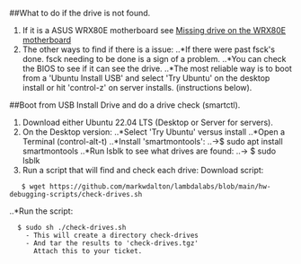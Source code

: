 ##What to do if the drive is not found.

1. If it is a ASUS WRX80E motherboard see <A HREF="https://github.com/markwdalton/lambdalabs/blob/main/documentation/motherboards/ASUS-WRX80E/missing-USB-or-drives.md">Missing drive on the WRX80E motherboard</A>
2. The other ways to find if there is a issue:
..*If there were past fsck's done.  fsck needing to be done is a sign of a problem.
..*You can check the BIOS to see if it can see the drive.
..*The most reliable way is to boot from a 'Ubuntu Install USB' and select 'Try Ubuntu' on the desktop install or hit 'control-z' on server installs. (instructions below).


##Boot from USB Install Drive and do a drive check (smartctl).
1. Download either Ubuntu 22.04 LTS (Desktop or Server for servers).
2. On the Desktop version:
..*Select 'Try Ubuntu' versus install
..*Open a Terminal (control-alt-t)
..*Install 'smartmontools':
..->$ sudo apt install smartmontools
..*Run lsblk to see what drives are found:
..-> $ sudo lsblk
3. Run a script that will find and check each drive:
Download script:
```
   $ wget https://github.com/markwdalton/lambdalabs/blob/main/hw-debugging-scripts/check-drives.sh
```
..*Run the script:
```
  $ sudo sh ./check-drives.sh
    - This will create a directory check-drives
    - And tar the results to 'check-drives.tgz'
      Attach this to your ticket.
```


